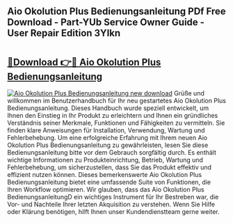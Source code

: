 ## Aio Okolution Plus Bedienungsanleitung PDf Free Download - Part-YUb Service Owner Guide - User Repair Edition 3YIkn

# <h2><a href="http://df2hp7.blite.top/?on=Aio+Okolution+Plus+Bedienungsanleitung">🔗Download 👉🔴 Aio Okolution Plus Bedienungsanleitung</a></h2>

[![Aio Okolution Plus Bedienungsanleitung new download](https://i.imgur.com/lujVjoI.png)](http://df2hp7.blite.top/?on=Aio+Okolution+Plus+Bedienungsanleitung)
Grüße und willkommen im Benutzerhandbuch für Ihr neu gestartetes Aio Okolution Plus Bedienungsanleitung. Dieses Handbuch wurde speziell entwickelt, um Ihnen den Einstieg in Ihr Produkt zu erleichtern und Ihnen ein gründliches Verständnis seiner Merkmale, Funktionen und Fähigkeiten zu vermitteln. Sie finden klare Anweisungen für Installation, Verwendung, Wartung und Fehlerbehebung. Um eine erfolgreiche Erfahrung mit Ihrem neuen Aio Okolution Plus Bedienungsanleitung zu gewährleisten, lesen Sie diese Bedienungsanleitung bitte vor dem Gebrauch sorgfältig durch. Es enthält wichtige Informationen zu Produkteinrichtung, Betrieb, Wartung und Fehlerbehebung, um sicherzustellen, dass Sie das Produkt effektiv und effizient nutzen können. Dieses bemerkenswerte Aio Okolution Plus Bedienungsanleitung bietet eine umfassende Suite von Funktionen, die Ihren Workflow optimieren. Wir glauben, dass das Aio Okolution Plus BedienungsanleitungD ein wichtiges Instrument für Ihr Bestreben war, die Vor- und Nachteile Ihrer letzten Akquisition zu verstehen. Wenn Sie Hilfe oder Klärung benötigen, hilft Ihnen unser Kundendienstteam gerne weiter.

